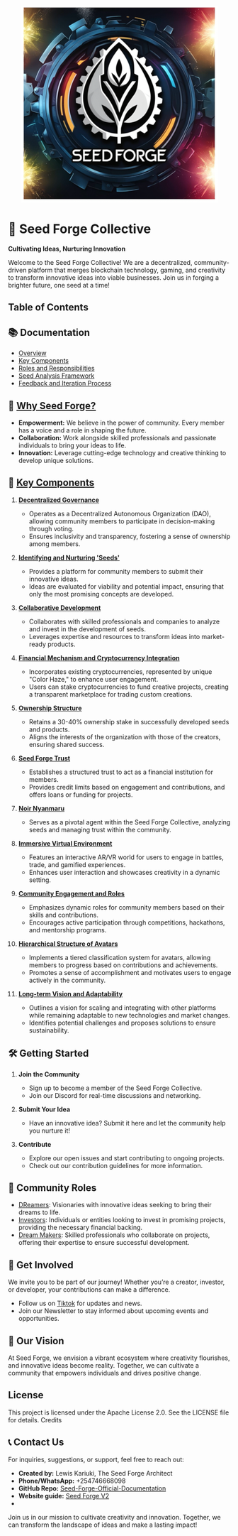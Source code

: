 <p align="center">
  <img src="https://github.com/kenjin32icon/SeedForge/blob/a89721f44b26358e32fe8aac5dc2673f3f87a5ee/SeedForge%20website%20v3/Logo/Seedforge%20logo.png" alt="Seedforge logo" />
</p>

# 🌱 Seed Forge Collective

**Cultivating Ideas, Nurturing Innovation**

Welcome to the Seed Forge Collective! We are a decentralized, community-driven platform that merges blockchain technology, gaming, and creativity to transform innovative ideas into viable businesses. Join us in forging a brighter future, one seed at a time!

## Table of Contents
## 📚 Documentation

- [Overview](https://github.com/kenjin32icon/Seed-Forge-Official-Documentation/blob/7167fd7f09f0bd2e4e71fbd8f60889adfd10c2e0/Official%20Documentation%20for%20Seed%20Forge%20Collective%20by%20Lewis%20Kariuki/1.%20Overview/Overview.md)
- [Key Components](https://github.com/kenjin32icon/Seed-Forge-Official-Documentation/blob/7167fd7f09f0bd2e4e71fbd8f60889adfd10c2e0/Official%20Documentation%20for%20Seed%20Forge%20Collective%20by%20Lewis%20Kariuki/2.%20Key%20Components/Key%20Components.md)
- [Roles and Responsibilities](https://github.com/kenjin32icon/Seed-Forge-Official-Documentation/blob/7167fd7f09f0bd2e4e71fbd8f60889adfd10c2e0/Official%20Documentation%20for%20Seed%20Forge%20Collective%20by%20Lewis%20Kariuki/3.%20Roles%20and%20Responsibilities/Roles%20and%20Responsibilities.md)
- [Seed Analysis Framework](https://github.com/kenjin32icon/Seed-Forge-Official-Documentation/blob/7167fd7f09f0bd2e4e71fbd8f60889adfd10c2e0/Official%20Documentation%20for%20Seed%20Forge%20Collective%20by%20Lewis%20Kariuki/4.%20Seed%20Analysis%20Framework/Seed%20Analysis%20Framework.md)
- [Feedback and Iteration Process](https://github.com/kenjin32icon/Seed-Forge-Official-Documentation/blob/7167fd7f09f0bd2e4e71fbd8f60889adfd10c2e0/Official%20Documentation%20for%20Seed%20Forge%20Collective%20by%20Lewis%20Kariuki/5.%20Feedback%20and%20Iteration%20Process/Feedback%20and%20Iteration%20Process.md)

## 🚀 [Why Seed Forge?](https://github.com/kenjin32icon/Seed-Forge-Official-Documentation/blob/f98012158bc81f5eaf43922627452d9385b58ebc/Official%20Documentation%20for%20Seed%20Forge%20Collective%20by%20Lewis%20Kariuki/Reason%20of%20joining%20Seed%20Forge/Compelling%20Reasons%20to%20Join%20Seed%20Forge.md)

- **Empowerment:** We believe in the power of community. Every member has a voice and a role in shaping the future.
- **Collaboration:** Work alongside skilled professionals and passionate individuals to bring your ideas to life.
- **Innovation:** Leverage cutting-edge technology and creative thinking to develop unique solutions.

## 🌟 [Key Components](https://github.com/kenjin32icon/Seed-Forge-Official-Documentation/blob/64dc1054cdf8efccc3bab57b4fbea78fdb40a15c/Official%20Documentation%20for%20Seed%20Forge%20Collective%20by%20Lewis%20Kariuki/2.%20Key%20Components/Key%20Components.md)

1. **[Decentralized Governance](https://github.com/kenjin32icon/Seed-Forge-Official-Documentation/blob/64dc1054cdf8efccc3bab57b4fbea78fdb40a15c/Official%20Documentation%20for%20Seed%20Forge%20Collective%20by%20Lewis%20Kariuki/2.%20Key%20Components/2.1.%20Decentralized%20Governance/Decentralized%20Governance.md)**
   - Operates as a Decentralized Autonomous Organization (DAO), allowing community members to participate in decision-making through voting.
   - Ensures inclusivity and transparency, fostering a sense of ownership among members.

2. **[Identifying and Nurturing 'Seeds'](https://github.com/kenjin32icon/Seed-Forge-Official-Documentation/blob/64dc1054cdf8efccc3bab57b4fbea78fdb40a15c/Official%20Documentation%20for%20Seed%20Forge%20Collective%20by%20Lewis%20Kariuki/2.%20Key%20Components/2.1.%20Decentralized%20Governance/Decentralized%20Governance.md)**
   - Provides a platform for community members to submit their innovative ideas.
   - Ideas are evaluated for viability and potential impact, ensuring that only the most promising concepts are developed.

3. **[Collaborative Development](https://github.com/kenjin32icon/Seed-Forge-Official-Documentation/blob/64dc1054cdf8efccc3bab57b4fbea78fdb40a15c/Official%20Documentation%20for%20Seed%20Forge%20Collective%20by%20Lewis%20Kariuki/2.%20Key%20Components/2.3.%20Collaborative%20Development/Collaborative%20Development.md)**
   - Collaborates with skilled professionals and companies to analyze and invest in the development of seeds.
   - Leverages expertise and resources to transform ideas into market-ready products.

4. **[Financial Mechanism and Cryptocurrency Integration](https://github.com/kenjin32icon/Seed-Forge-Official-Documentation/blob/64dc1054cdf8efccc3bab57b4fbea78fdb40a15c/Official%20Documentation%20for%20Seed%20Forge%20Collective%20by%20Lewis%20Kariuki/2.%20Key%20Components/2.4.%20Financial%20Mechanism%20and%20Cryptocurrency%20Integration/Financial%20Mechanism%20and%20Cryptocurrency%20Integration.md)**
   - Incorporates existing cryptocurrencies, represented by unique "Color Haze," to enhance user engagement.
   - Users can stake cryptocurrencies to fund creative projects, creating a transparent marketplace for trading custom creations.

5. **[Ownership Structure](https://github.com/kenjin32icon/Seed-Forge-Official-Documentation/blob/64dc1054cdf8efccc3bab57b4fbea78fdb40a15c/Official%20Documentation%20for%20Seed%20Forge%20Collective%20by%20Lewis%20Kariuki/2.%20Key%20Components/2.5.%20Ownership%20Structure/Ownership%20Structure.md)**
   - Retains a 30-40% ownership stake in successfully developed seeds and products.
   - Aligns the interests of the organization with those of the creators, ensuring shared success.

6. **[Seed Forge Trust](https://github.com/kenjin32icon/Seed-Forge-Official-Documentation/blob/64dc1054cdf8efccc3bab57b4fbea78fdb40a15c/Official%20Documentation%20for%20Seed%20Forge%20Collective%20by%20Lewis%20Kariuki/2.%20Key%20Components/2.6.%20Seed%20Forge%20Trust/Seed%20Forge%20Trust.md)**
   - Establishes a structured trust to act as a financial institution for members.
   - Provides credit limits based on engagement and contributions, and offers loans or funding for projects.

7. **[Noir Nyanmaru](https://github.com/kenjin32icon/Seed-Forge-Official-Documentation/blob/64dc1054cdf8efccc3bab57b4fbea78fdb40a15c/Official%20Documentation%20for%20Seed%20Forge%20Collective%20by%20Lewis%20Kariuki/2.%20Key%20Components/2.7.%20Noir%20Nyanmaru/Noir%20Nyanmaru.md)**
   - Serves as a pivotal agent within the Seed Forge Collective, analyzing seeds and managing trust within the community.

8. **[Immersive Virtual Environment](https://github.com/kenjin32icon/Seed-Forge-Official-Documentation/blob/64dc1054cdf8efccc3bab57b4fbea78fdb40a15c/Official%20Documentation%20for%20Seed%20Forge%20Collective%20by%20Lewis%20Kariuki/2.%20Key%20Components/2.8.%20Immersive%20Virtual%20Environment/Immersive%20Virtual%20Environment.md)**
   - Features an interactive AR/VR world for users to engage in battles, trade, and gamified experiences.
   - Enhances user interaction and showcases creativity in a dynamic setting.

9. **[Community Engagement and Roles](https://github.com/kenjin32icon/Seed-Forge-Official-Documentation/blob/d6878e2ba4cacda215463b77cb39db9a13a178b3/Official%20Documentation%20for%20Seed%20Forge%20Collective%20by%20Lewis%20Kariuki/2.%20Key%20Components/2.9.%20Community%20Engagement%20and%20Roles/Community%20Engagement%20and%20Roles.md)**
   - Emphasizes dynamic roles for community members based on their skills and contributions.
   - Encourages active participation through competitions, hackathons, and mentorship programs.

10. **[Hierarchical Structure of Avatars](https://github.com/kenjin32icon/Seed-Forge-Official-Documentation/blob/7167fd7f09f0bd2e4e71fbd8f60889adfd10c2e0/Official%20Documentation%20for%20Seed%20Forge%20Collective%20by%20Lewis%20Kariuki/2.%20Key%20Components/2.10.%20Hierarchical%20Structure%20of%20Avatars/Hierarchical%20Structure%20of%20Avatars.md)**
    - Implements a tiered classification system for avatars, allowing members to progress based on contributions and achievements.
    - Promotes a sense of accomplishment and motivates users to engage actively in the community.

11. **[Long-term Vision and Adaptability](https://github.com/kenjin32icon/Seed-Forge-Official-Documentation/blob/7167fd7f09f0bd2e4e71fbd8f60889adfd10c2e0/Official%20Documentation%20for%20Seed%20Forge%20Collective%20by%20Lewis%20Kariuki/2.%20Key%20Components/2.11.%20Long-term%20Vision%20and%20Adaptability/Long-term%20Vision%20and%20Adaptability.md)**
    - Outlines a vision for scaling and integrating with other platforms while remaining adaptable to new technologies and market changes.
    - Identifies potential challenges and proposes solutions to ensure sustainability.

## 🛠 Getting Started

1. **Join the Community**
   - Sign up to become a member of the Seed Forge Collective.
   - Join our Discord for real-time discussions and networking.

2. **Submit Your Idea**
   - Have an innovative idea? Submit it here and let the community help you nurture it!

3. **Contribute**
   - Explore our open issues and start contributing to ongoing projects.
   - Check out our contribution guidelines for more information.



## 🤝 Community Roles

- [DReamers](https://github.com/kenjin32icon/Seed-Forge-Official-Documentation/blob/7167fd7f09f0bd2e4e71fbd8f60889adfd10c2e0/Official%20Documentation%20for%20Seed%20Forge%20Collective%20by%20Lewis%20Kariuki/3.%20Roles%20and%20Responsibilities/3.1%20DReamers/DReamers.md): Visionaries with innovative ideas seeking to bring their dreams to life.
- [Investors](https://github.com/kenjin32icon/Seed-Forge-Official-Documentation/blob/7167fd7f09f0bd2e4e71fbd8f60889adfd10c2e0/Official%20Documentation%20for%20Seed%20Forge%20Collective%20by%20Lewis%20Kariuki/3.%20Roles%20and%20Responsibilities/3.2%20Investors/Investors.md): Individuals or entities looking to invest in promising projects, providing the necessary financial backing.
- [Dream Makers](https://github.com/kenjin32icon/Seed-Forge-Official-Documentation/blob/7167fd7f09f0bd2e4e71fbd8f60889adfd10c2e0/Official%20Documentation%20for%20Seed%20Forge%20Collective%20by%20Lewis%20Kariuki/3.%20Roles%20and%20Responsibilities/3.3%20Dream%20Makers/Dream%20Makers.md): Skilled professionals who collaborate on projects, offering their expertise to ensure successful development.

## 💬 Get Involved

We invite you to be part of our journey! Whether you’re a creator, investor, or developer, your contributions can make a difference.

- Follow us on [Tiktok](https://www.tiktok.com/@seedforge) for updates and news.
- Join our Newsletter to stay informed about upcoming events and opportunities.

## 🌈 Our Vision

At Seed Forge, we envision a vibrant ecosystem where creativity flourishes, and innovative ideas become reality. Together, we can cultivate a community that empowers individuals and drives positive change.

## License

This project is licensed under the Apache License 2.0. See the LICENSE file for details.
Credits 

## 📞 Contact Us

For inquiries, suggestions, or support, feel free to reach out:

- **Created by:** Lewis Kariuki, The Seed Forge Architect
- **Phone/WhatsApp:** +254746668098
- **GitHub Repo:** [Seed-Forge-Official-Documentation](https://github.com/kenjin32icon/Seed-Forge-Official-Documentation.git)
-  **Website guide:** [Seed Forge V2](https://kenjin32icon.github.io/Seed-Forge-Website-version-2/)
-  
Join us in our mission to cultivate creativity and innovation. Together, we can transform the landscape of ideas and make a lasting impact!
